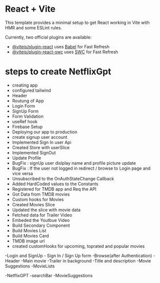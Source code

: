 # React + Vite

This template provides a minimal setup to get React working in Vite with HMR and some ESLint rules.

Currently, two official plugins are available:

- [@vitejs/plugin-react](https://github.com/vitejs/vite-plugin-react/blob/main/packages/plugin-react/README.md) uses [Babel](https://babeljs.io/) for Fast Refresh
- [@vitejs/plugin-react-swc](https://github.com/vitejs/vite-plugin-react-swc) uses [SWC](https://swc.rs/) for Fast Refresh

# steps to create NetflixGpt

- creating app
- configured tailwind
- Header
- Routung of App
- Login Form
- SignUp Form
- Form Validation
- useRef hook
- Firebase Setup
- Deploying our app to production
- create signup user account
- Implemented Sign In user Api
- Created Store with userSlice
- Implemented SignOut
- Update Profile
- BugFix : signUp user dislplay name and profile picture update
- BugFix : If the user not logged in redirect / browse to Login page and vice versa
- Unsubscribed to the OnAuthStateChange Callback
- Added HardCoded values to the Constants
- Registered for TMDB app and Req the API
- Got Data from TMDB movies
- Custom hooks for Movies
- Created Movies Slice
- Updated the slice with movie data
- Fetched data for Trailer Video
- Embeded the Youtbue Video
- Build Secondary Component
- Build Movies List
- Build Movies Card
- TMDB image url
- created customHooks for upcoming, toprated and popular movies

-Login and SignUp - Sign In / Sign Up form
-Browse(after Authentication)
-Header
-Main movie
-Trailer in background
-Title and description
-Movie Suggestions
-MovieLists

-NetflixGPT
-searchBar
-MovieSuggestions
